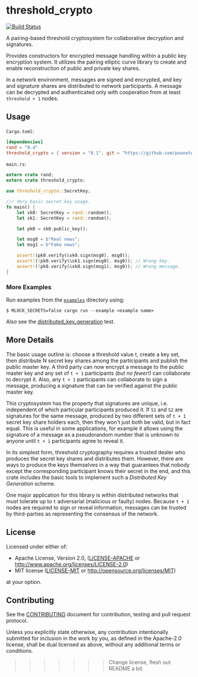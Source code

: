 # threshold_crypto

[![Build Status](https://travis-ci.org/poanetwork/threshold_crypto.svg?branch=master)](https://travis-ci.org/poanetwork/threshold_crypto)

A pairing-based threshold cryptosystem for collaborative decryption and
signatures.

Provides constructors for encrypted message handling within a public key
encryption system. It utilizes the pairing elliptic curve library to create
and enable reconstruction of public and private key shares.

In a network environment, messages are signed and encrypted, and key and
signature shares are distributed to network participants. A message can be
decrypted and authenticated only with cooperation from at least `threshold +
1` nodes.

## Usage

`Cargo.toml`:

```toml
[dependencies]
rand = "0.4"
threshold_crypto = { version = "0.1", git = "https://github.com/poanetwork/threshold_crypto" }
```

`main.rs`:

```rust
extern crate rand;
extern crate threshold_crypto;

use threshold_crypto::SecretKey;

/// Very basic secret key usage.
fn main() {
    let sk0: SecretKey = rand::random();
    let sk1: SecretKey = rand::random();

    let pk0 = sk0.public_key();

    let msg0 = b"Real news";
    let msg1 = b"Fake news";

    assert!(pk0.verify(&sk0.sign(msg0), msg0));
    assert!(!pk0.verify(&sk1.sign(msg0), msg0)); // Wrong key.
    assert!(!pk0.verify(&sk0.sign(msg1), msg0)); // Wrong message.
}
```

### More Examples

Run examples from the [`examples`](examples) directory using:

```
$ MLOCK_SECRETS=false cargo run --example <example name>
```

Also see the
[distributed_key_generation](https://github.com/poanetwork/threshold_crypto/blob/d81953b55d181311c2a4eed2b6c34059fcf3fdae/src/poly.rs#L967)
test.

## More Details

The basic usage outline is: choose a threshold value t, create a key set, then
distribute N secret key shares among the participants and publish the public
master key. A third party can now encrypt a message to the public master key
and any set of `t + 1` participants *(but no fewer!)* can collaborate to
decrypt it. Also, any `t + 1` participants can collaborate to sign a message,
producing a signature that can be verified against the public master key.

This cryptosystem has the property that signatures are unique, i.e.
independent of which particular participants produced it. If `S1` and `S2` are
signatures for the same message, produced by two different sets of `t + 1`
secret key share holders each, then they won't just both be valid, but in fact
equal. This is useful in some applications, for example it allows using the
signature of a message as a pseudorandom number that is unknown to anyone
until `t + 1` participants agree to reveal it.

In its simplest form, threshold cryptography requires a trusted dealer who
produces the secret key shares and distributes them. However, there are ways
to produce the keys themselves in a way that guarantees that nobody except the
corresponding participant knows their secret in the end, and this crate
includes the basic tools to implement such a *Distributed Key Generation*
scheme.

One major application for this library is within distributed networks that
must tolerate up to `t` adversarial (malicious or faulty) nodes. Because `t +
1` nodes are required to sign or reveal information, messages can be trusted
by third-parties as representing the consensus of the network.

## License

Licensed under either of:

* Apache License, Version 2.0, ([LICENSE-APACHE](LICENSE-APACHE) or http://www.apache.org/licenses/LICENSE-2.0)
* MIT license ([LICENSE-MIT](LICENSE-MIT) or http://opensource.org/licenses/MIT)

at your option.

## Contributing

See the [CONTRIBUTING](CONTRIBUTING.md) document for contribution, testing and
pull request protocol.

Unless you explicitly state otherwise, any contribution intentionally
submitted for inclusion in the work by you, as defined in the Apache-2.0
license, shall be dual licensed as above, without any additional terms or
conditions.
>>>>>>> Change license, flesh out README a bit.
